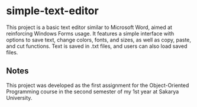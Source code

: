 # simple-text-editor
This project is a basic text editor similar to Microsoft Word, aimed at reinforcing Windows Forms usage. It features a simple interface with options to save text, change colors, fonts, and sizes, as well as copy, paste, and cut functions. Text is saved in .txt files, and users can also load saved files.

## Notes
This project was developed as the first assignment for the Object-Oriented Programming course in the second semester of my 1st year at Sakarya University.
